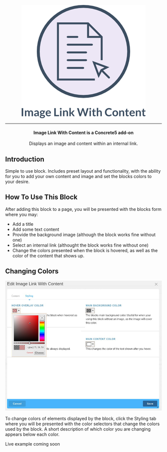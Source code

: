 <p align="center">
    <img alt="" src="documentation/images/logo.png"/>
</p>
<hr/>
<h4 align="center">
    Image Link With Content is a Concrete5 add-on
</h4>
<p align="center">
    Displays an image and content within an internal link.
</p>
<article class="markdown-body">
    <h1>Introduction</h1>
    <p>Simple to use block.  Includes preset layout and functionality, with the ability for you to add your own content and image and set the blocks colors to your desire.</p>
    <h1>How To Use This Block</h1>
    <p>After adding this block to a page, you will be presented with the blocks form where you may:</p>
    <ul>
        <li>Add a title</li>
        <li>Add some text content</li>
        <li>Provide the background image (although the block works fine without one)</li>
        <li>Select an internal link (althought the block works fine without one)</li>
        <li>Change the colors presented when the block is hovered, as well as the color of the content that shows up.</li>
    </ul>
    <h1>Changing Colors</h1>
    <img alt="" src="documentation/images/colors.jpg"/>
    <p>To change colors of elements displayed by the block, click the Styling tab where you will be presented with the color selectors that change the colors used by the block.  A short description of which color you are changing appears below each color.</p>
</article>
Live example coming soon
